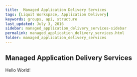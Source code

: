 ```yaml
---
title:  Managed Application Delivery Services
tags: [Liquit Workspace, Application Delivery]
keywords: groups, api, structure
last_updated: July 3, 2016
sidebar: managed_application_delivery_services-sidebar
permalink: managed_application_delivery_services.html
folder: managed_application_delivery_services
---
```


## Managed Application Delivery Services
Hello World! 